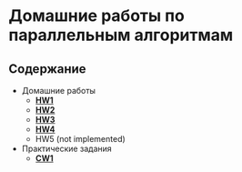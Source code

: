 # Домашние работы по параллельным алгоритмам

## Содержание
* Домашние работы
  * [**HW1**](./HW1/README.md)
  * [**HW2**](./HW2/README.md)
  * [**HW3**](./HW3/README.md)
  * [**HW4**](./HW4/README.md)
  * HW5 (not implemented)
* Практические задания
  * [**CW1**](./CW1/README.md)
